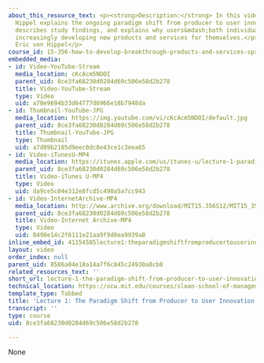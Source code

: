 ```yaml
---
about_this_resource_text: <p><strong>Description:</strong> In this video Prof. von
  Hippel explains the ongoing paradigm shift from producer to user innovation. He
  describes study findings, and explains why users&mdash;both individuals and firms&mdash;are
  increasingly developing new products and services for themselves.</p> <p><strong>Speaker:</strong>
  Eric von Hippel</p>
course_id: 15-356-how-to-develop-breakthrough-products-and-services-spring-2012
embedded_media:
- id: Video-YouTube-Stream
  media_location: cKcAcm5NDOI
  parent_uid: 8ce3fa68230d0284d69c506e58d2b278
  title: Video-YouTube-Stream
  type: Video
  uid: a70e9694b33d64777d6966e18b7948da
- id: Thumbnail-YouTube-JPG
  media_location: https://img.youtube.com/vi/cKcAcm5NDOI/default.jpg
  parent_uid: 8ce3fa68230d0284d69c506e58d2b278
  title: Thumbnail-YouTube-JPG
  type: Thumbnail
  uid: a7d09b2185d9eec0dc8e43ce1c3eea65
- id: Video-iTunesU-MP4
  media_location: https://itunes.apple.com/us/itunes-u/lecture-1-paradigm-shift-from/id674624937?i=162680988
  parent_uid: 8ce3fa68230d0284d69c506e58d2b278
  title: Video-iTunes U-MP4
  type: Video
  uid: da9ce5c04e312e8fcd5c490a5a7cc943
- id: Video-InternetArchive-MP4
  media_location: http://www.archive.org/download/MIT15.356S12/MIT15_356S12lec1_300k.mp4
  parent_uid: 8ce3fa68230d0284d69c506e58d2b278
  title: Video-Internet Archive-MP4
  type: Video
  uid: 0498e14c2f6111e21aa9f9d8ea9939a8
inline_embed_id: 41154585lecture1:theparadigmshiftfromproducertouserinnovation22657773
layout: video
order_index: null
parent_uid: 8586a04e18a14a7f6c845c24930a8cb8
related_resources_text: ''
short_url: lecture-1-the-paradigm-shift-from-producer-to-user-innovation
technical_location: https://ocw.mit.edu/courses/sloan-school-of-management/15-356-how-to-develop-breakthrough-products-and-services-spring-2012/lecture-videos/lecture-1-the-paradigm-shift-from-producer-to-user-innovation
template_type: Tabbed
title: 'Lecture 1: The Paradigm Shift from Producer to User Innovation'
transcript: ''
type: course
uid: 8ce3fa68230d0284d69c506e58d2b278

---
```

None